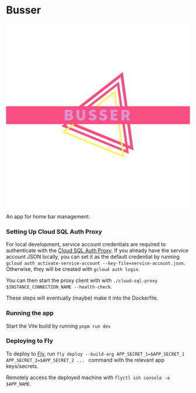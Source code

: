 # Busser
![An app for home bar management](https://raw.githubusercontent.com/o-in25/Busser/main/src/lib/assets/logo.png "App logo")

An app for home bar management.


### Setting Up Cloud SQL Auth Proxy
For local development, service account credentials are required to authenticate with the [Cloud SQL Auth Proxy](https://cloud.google.com/sql/docs/mysql/connect-auth-proxy#troubleshooting). If you already have the service account JSON locally, you can set it as the default credential by running `gcloud auth activate-service-account --key-file=service-account.json`. Otherwise, they will be created with `gcloud auth login`.

You can then start the proxy client with with  `./cloud-sql-proxy $INSTANCE_CONNECTION_NAME --health-check`.

These steps will eventually (maybe) make it into the Dockerfile.


### Running the app
Start the Vite build by running `pnpm run dev`

### Deploying to Fly
To deploy to [Fly](fly.io), run `fly deploy --build-arg APP_SECRET_1=$APP_SECRET_1 APP_SECRET_2=$APP_SECRET_2 ... ` command with the relevant app keys/secrets.

Remotely access the deployed machine with `flyctl ssh console -a $APP_NAME`.
